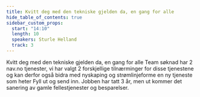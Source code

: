 ```yaml
---
title: Kvitt deg med den tekniske gjelden da, en gang for alle
hide_table_of_contents: true
sidebar_custom_props:
  start: "14:10"
  length: 10
  speakers: Sturle Helland
  track: 3
---
```


Kvitt deg med den tekniske gjelden da, en gang for alle
Team søknad har 2 nav.no tjenester, vi har valgt 2 forskjellige tilnærminger for disse tjenestene og kan derfor også bidra med nyskaping og strømlinjeforme en ny tjeneste som heter Fyll ut og send inn.
Jobben har tatt 3 år, men ut kommer det sanering av gamle fellestjenester og besparelser.